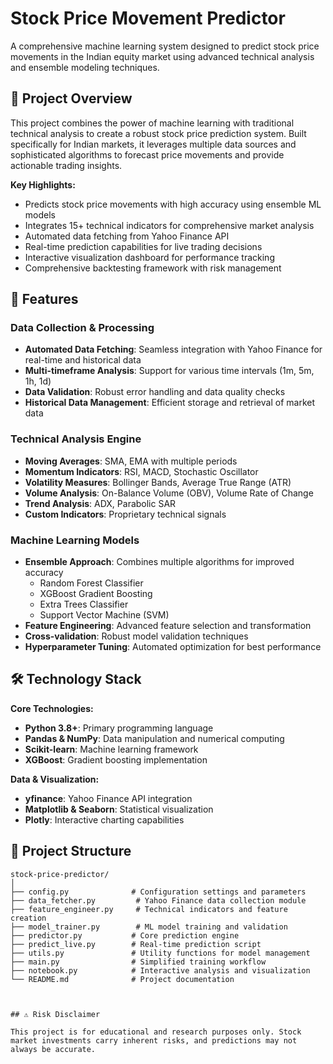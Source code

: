 # Stock Price Movement Predictor

A comprehensive machine learning system designed to predict stock price movements in the Indian equity market using advanced technical analysis and ensemble modeling techniques.

## 🎯 Project Overview

This project combines the power of machine learning with traditional technical analysis to create a robust stock price prediction system. Built specifically for Indian markets, it leverages multiple data sources and sophisticated algorithms to forecast price movements and provide actionable trading insights.

**Key Highlights:**
- Predicts stock price movements with high accuracy using ensemble ML models
- Integrates 15+ technical indicators for comprehensive market analysis  
- Automated data fetching from Yahoo Finance API
- Real-time prediction capabilities for live trading decisions
- Interactive visualization dashboard for performance tracking
- Comprehensive backtesting framework with risk management

## 🚀 Features

### **Data Collection & Processing**
- **Automated Data Fetching**: Seamless integration with Yahoo Finance for real-time and historical data
- **Multi-timeframe Analysis**: Support for various time intervals (1m, 5m, 1h, 1d)
- **Data Validation**: Robust error handling and data quality checks
- **Historical Data Management**: Efficient storage and retrieval of market data

### **Technical Analysis Engine**
- **Moving Averages**: SMA, EMA with multiple periods
- **Momentum Indicators**: RSI, MACD, Stochastic Oscillator
- **Volatility Measures**: Bollinger Bands, Average True Range (ATR)
- **Volume Analysis**: On-Balance Volume (OBV), Volume Rate of Change
- **Trend Analysis**: ADX, Parabolic SAR
- **Custom Indicators**: Proprietary technical signals

### **Machine Learning Models**
- **Ensemble Approach**: Combines multiple algorithms for improved accuracy
  - Random Forest Classifier
  - XGBoost Gradient Boosting
  - Extra Trees Classifier
  - Support Vector Machine (SVM)
- **Feature Engineering**: Advanced feature selection and transformation
- **Cross-validation**: Robust model validation techniques
- **Hyperparameter Tuning**: Automated optimization for best performance

## 🛠️ Technology Stack

**Core Technologies:**
- **Python 3.8+**: Primary programming language
- **Pandas & NumPy**: Data manipulation and numerical computing
- **Scikit-learn**: Machine learning framework
- **XGBoost**: Gradient boosting implementation

**Data & Visualization:**
- **yfinance**: Yahoo Finance API integration
- **Matplotlib & Seaborn**: Statistical visualization
- **Plotly**: Interactive charting capabilities

## 📁 Project Structure
    
```
stock-price-predictor/
│
├── config.py              # Configuration settings and parameters
├── data_fetcher.py         # Yahoo Finance data collection module
├── feature_engineer.py     # Technical indicators and feature creation
├── model_trainer.py        # ML model training and validation
├── predictor.py           # Core prediction engine
├── predict_live.py        # Real-time prediction script
├── utils.py               # Utility functions for model management
├── main.py                # Simplified training workflow
├── notebook.py            # Interactive analysis and visualization
└── README.md              # Project documentation
```
```


## ⚠️ Risk Disclaimer

This project is for educational and research purposes only. Stock market investments carry inherent risks, and predictions may not always be accurate.